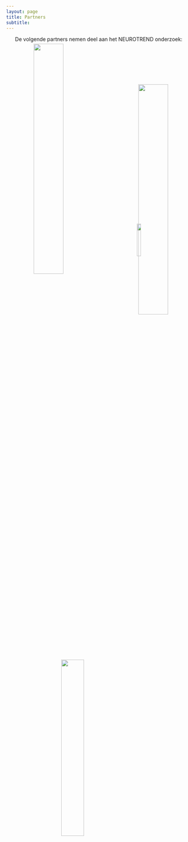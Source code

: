 ```yaml
---
layout: page
title: Partners
subtitle:
---
```


<div align = "center"> 
<p>
De volgende partners nemen deel aan het NEUROTREND onderzoek:
<br>
</p>
</div>


<img src="{{ 'img/tuelogo.png' | relative_url }}" align="center" style="position:relative; left:75px; top:-10px; width:40%" />
<img src="{{ 'img/philipslogo.png' | relative_url }}" align="center" style="position:relative; left:150px; top:-10px; width:15%" />
<img src="{{ 'img/kempenhaeghelogo.png' | relative_url }}" align="center"  style="position:relative; left:75px; top:100px; width:40%" />
<img src="{{ 'img/eindhovenenginelogo.png' | relative_url }}" align="center" style="position:relative; left:150px; top:100px; width:35%" />
